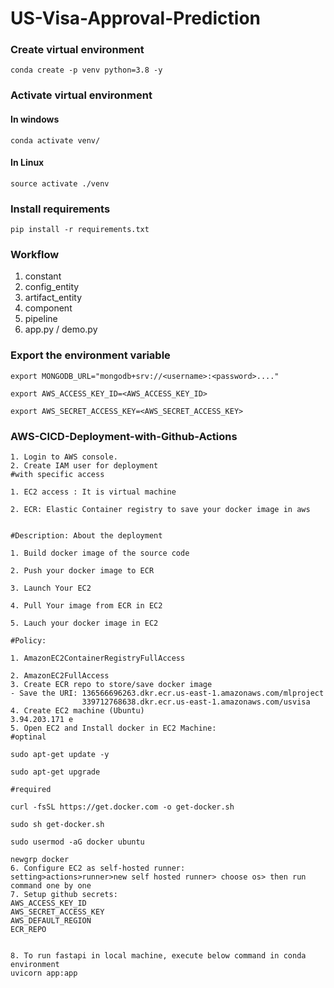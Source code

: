 # US-Visa-Approval-Prediction

### Create virtual environment
```
conda create -p venv python=3.8 -y
```

### Activate virtual environment
#### In windows
```
conda activate venv/
```
#### In Linux
```
source activate ./venv
```
### Install requirements
```
pip install -r requirements.txt
```
### Workflow
1. constant
2. config_entity
3. artifact_entity
4. component
5. pipeline
6. app.py / demo.py

### Export the environment variable
```
export MONGODB_URL="mongodb+srv://<username>:<password>...."

export AWS_ACCESS_KEY_ID=<AWS_ACCESS_KEY_ID>

export AWS_SECRET_ACCESS_KEY=<AWS_SECRET_ACCESS_KEY>
```
### AWS-CICD-Deployment-with-Github-Actions
```
1. Login to AWS console.
2. Create IAM user for deployment
#with specific access

1. EC2 access : It is virtual machine

2. ECR: Elastic Container registry to save your docker image in aws


#Description: About the deployment

1. Build docker image of the source code

2. Push your docker image to ECR

3. Launch Your EC2 

4. Pull Your image from ECR in EC2

5. Lauch your docker image in EC2

#Policy:

1. AmazonEC2ContainerRegistryFullAccess

2. AmazonEC2FullAccess
3. Create ECR repo to store/save docker image
- Save the URI: 136566696263.dkr.ecr.us-east-1.amazonaws.com/mlproject
                339712768638.dkr.ecr.us-east-1.amazonaws.com/usvisa
4. Create EC2 machine (Ubuntu)
3.94.203.171 e
5. Open EC2 and Install docker in EC2 Machine:
#optinal

sudo apt-get update -y

sudo apt-get upgrade

#required

curl -fsSL https://get.docker.com -o get-docker.sh

sudo sh get-docker.sh

sudo usermod -aG docker ubuntu

newgrp docker
6. Configure EC2 as self-hosted runner:
setting>actions>runner>new self hosted runner> choose os> then run command one by one
7. Setup github secrets:
AWS_ACCESS_KEY_ID
AWS_SECRET_ACCESS_KEY
AWS_DEFAULT_REGION
ECR_REPO


8. To run fastapi in local machine, execute below command in conda environment
uvicorn app:app


